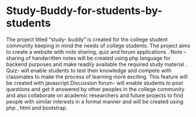# Study-Buddy-for-students-by-students

The project titled “study- buddy” is created for the college student community keeping in mind the needs of college students. The project aims to create a website with note sharing, quiz and  forum applications .
Note –sharing of handwritten notes  will be created using php language for backend purposes and make readily available the required study material .
Quiz- will enable students to test their knowledge and compete with classmates to make the process of learning more exciting. This feature will be created with javascript
Discussion forum- will enable students to post questions and get it answered by other peoples in the college community and also collaborate on academic researchers and future projects to find people with similar interests in a formal manner and will be created using php , html and bootstrap. 
